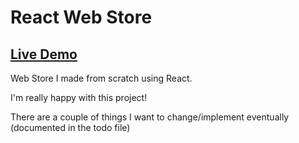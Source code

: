 # React Web Store

## [Live Demo](https://shopping-cart-sepia-eight.vercel.app/)

Web Store I made from scratch using React. 

I'm really happy with this project!

There are a couple of things I want to change/implement eventually (documented in the todo file)
